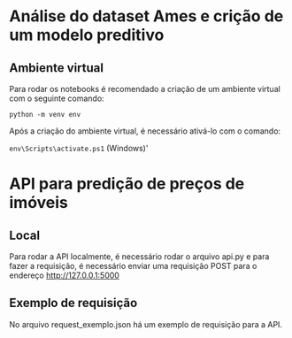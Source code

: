 # Análise do dataset Ames e crição de um modelo preditivo

## Ambiente virtual

Para rodar os notebooks é recomendado a criação de um ambiente virtual com o seguinte comando:

``` python -m venv env ```

Após a criação do ambiente virtual, é necessário ativá-lo com o comando:


``` env\Scripts\activate.ps1 ``` (Windows)'


# API para predição de preços de imóveis

## Local

Para rodar a API localmente, é necessário rodar o arquivo api.py e para fazer a requisição, é necessário enviar uma requisição POST para o endereço  http://127.0.0.1:5000

## Exemplo de requisição

No arquivo request_exemplo.json há um exemplo de requisição para a API.

